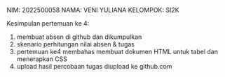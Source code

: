 NIM: 2022500058
NAMA: VENI YULIANA
KELOMPOK: SI2K

Kesimpulan pertemuan ke 4:
1) membuat absen di github dan dikumpulkan
2) skenario perhitungan nilai absen & tugas
3) pertemuan ke4 membahas membuat dokumen HTML untuk tabel dan menerapkan CSS
4) upload hasil percobaan tugas diupload ke github.com

